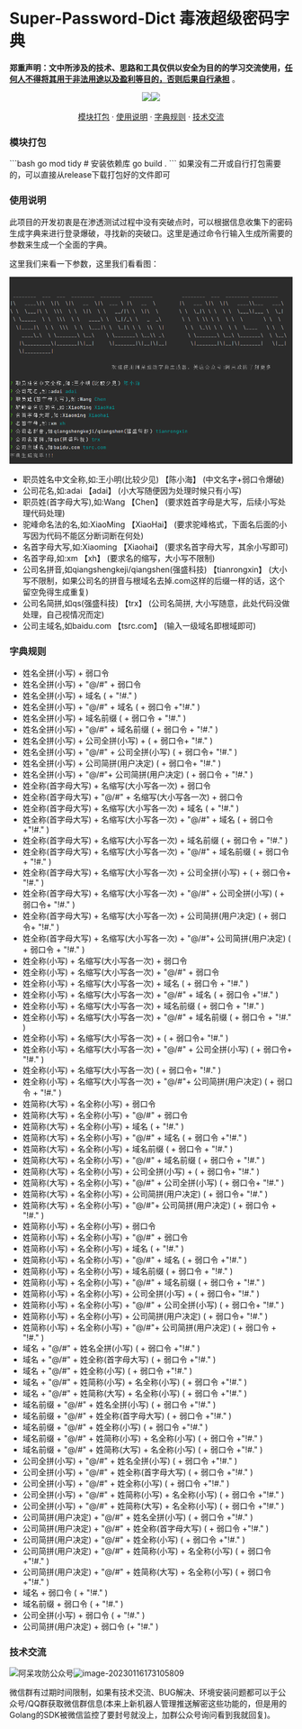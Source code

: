 # Super-Password-Dict 毒液超级密码字典
**郑重声明：文中所涉及的技术、思路和工具仅供以安全为目的的学习交流使用，<u>任何人不得将其用于非法用途以及盈利等目的，否则后果自行承担</u>** 。
<p align="center"><a href="https://opensource.org/licenses/MIT"><img src="https://img.shields.io/badge/license-MIT-_red.svg"></a><a href="https://github.com/z-bool/super-password-dict"><img  src="https://goreportcard.com/badge/github.com/projectdiscovery/httpx"></a></p>

<p align="center"><a href="#install">模块打包</a> · <a href="#tall">使用说明</a> · <a href="#notice">字典规则</a> · <a href="#communicate">技术交流</a></p>

<div id="install"></div>
<h3>模块打包</h3>
```bash
go mod tidy # 安装依赖库
go build .
```
如果没有二开或自行打包需要的，可以直接从release下载打包好的文件即可
<div id= "tall"></div>
<h3>使用说明</h3>
此项目的开发初衷是在渗透测试过程中没有突破点时，可以根据信息收集下的密码生成字典来进行登录爆破，寻找新的突破口。这里是通过命令行输入生成所需要的参数来生成一个全面的字典。
<p>这里我们来看一下参数，这里我们看看图：</p>
<div><img src="img1.png"></div>
<ul>
<li>职员姓名中文全称,如:王小明(比较少见) 【陈小海】     (中文名字+弱口令爆破)</li>
<li>公司花名,如:adai 【adai】     (小大写随便因为处理时候只有小写)</li>
<li>职员姓(首字母大写),如:Wang 【Chen】     (要求姓首字母是大写，后续小写处理代码处理)</li>
<li>驼峰命名法的名,如:XiaoMing 【XiaoHai】    (要求驼峰格式，下面名后面的小写因为代码不能区分断词断在何处)</li>
<li>名首字母大写,如:Xiaoming 【Xiaohai】     (要求名首字母大写，其余小写即可)</li>
<li>名首字母,如:xm 【xh】          (要求名的缩写，大小写不限制)</li>
<li>公司名拼音,如qiangshengkeji/qiangshen(强盛科技) 【tianrongxin】    (大小写不限制，如果公司名的拼音与根域名去掉.com这样的后缀一样的话，这个留空免得生成重复)</li>
<li>公司名简拼,如qs(强盛科技) 【trx】       (公司名简拼, 大小写随意，此处代码没做处理，自己视情况而定)</li>
<li>公司主域名,如baidu.com 【tsrc.com】     (输入一级域名即根域即可)</li>
</ul>
<div id="notice"></div>
<h3>字典规则</h3>
<ul>
<li>姓名全拼(小写) + 弱口令</li>
<li>姓名全拼(小写) + "@/#" + 弱口令</li>
<li>姓名全拼(小写) + 域名 ( + "!#." )</li>
<li>姓名全拼(小写) + "@/#" + 域名 ( + 弱口令 +"!#." )</li>
<li>姓名全拼(小写) + 域名前缀 ( + 弱口令 + "!#." )</li>
<li>姓名全拼(小写) + "@/#" + 域名前缀 ( + 弱口令 + "!#." )</li>
<li>姓名全拼(小写) + 公司全拼(小写) +  ( + 弱口令+ "!#." )</li>
<li>姓名全拼(小写) + "@/#" + 公司全拼(小写) ( + 弱口令+ "!#." )</li>
<li>姓名全拼(小写) + 公司简拼(用户决定) ( + 弱口令+ "!#." )</li>
<li>姓名全拼(小写) + "@/#"+ 公司简拼(用户决定) ( + 弱口令 + "!#." )</li>
<li>姓全称(首字母大写) + 名缩写(大小写各一次) + 弱口令</li>
<li>姓全称(首字母大写) + "@/#" + 名缩写(大小写各一次)  + 弱口令</li>
<li>姓全称(首字母大写) + 名缩写(大小写各一次) + 域名 ( + "!#." )</li>
<li>姓全称(首字母大写) + 名缩写(大小写各一次) + "@/#" + 域名 ( + 弱口令 +"!#." )</li>
<li>姓全称(首字母大写) + 名缩写(大小写各一次) + 域名前缀 ( + 弱口令 + "!#." )</li>
<li>姓全称(首字母大写) + 名缩写(大小写各一次) + "@/#" + 域名前缀 ( + 弱口令 + "!#." )</li>
<li>姓全称(首字母大写) + 名缩写(大小写各一次) + 公司全拼(小写) +  ( + 弱口令+ "!#." )</li>
<li>姓全称(首字母大写) + 名缩写(大小写各一次) + "@/#" + 公司全拼(小写) ( + 弱口令+ "!#." )</li>
<li>姓全称(首字母大写) + 名缩写(大小写各一次) + 公司简拼(用户决定) ( + 弱口令+ "!#." )</li>
<li>姓全称(首字母大写) + 名缩写(大小写各一次) + "@/#"+ 公司简拼(用户决定) ( + 弱口令 + "!#." )</li>
<li>姓全称(小写) + 名缩写(大小写各一次) + 弱口令 </li>
<li>姓全称(小写) + 名缩写(大小写各一次) + "@/#" + 弱口令</li>
<li>姓全称(小写) + 名缩写(大小写各一次) + 域名 ( + 弱口令 + "!#." )</li>
<li>姓全称(小写) + 名缩写(大小写各一次) + "@/#" + 域名 ( + 弱口令 +"!#." )</li>
<li>姓全称(小写) + 名缩写(大小写各一次) + 域名前缀 ( + 弱口令 + "!#." )</li>
<li>姓全称(小写) + 名缩写(大小写各一次) + "@/#" + 域名前缀 ( + 弱口令 + "!#." )</li>
<li>姓全称(小写) + 名缩写(大小写各一次) +  ( + 弱口令+ "!#." )</li>
<li>姓全称(小写) + 名缩写(大小写各一次) + "@/#" + 公司全拼(小写) ( + 弱口令+ "!#." )</li>
<li>姓全称(小写) + 名缩写(大小写各一次) ( + 弱口令+ "!#." )</li>
<li>姓全称(小写) + 名缩写(大小写各一次) + "@/#"+ 公司简拼(用户决定) ( + 弱口令 + "!#." )</li>
<li>姓简称(大写) + 名全称(小写) + 弱口令</li>
<li>姓简称(大写) + 名全称(小写) + "@/#" + 弱口令</li>
<li>姓简称(大写) + 名全称(小写) + 域名 ( + "!#." )</li>
<li>姓简称(大写) + 名全称(小写) + "@/#" + 域名 ( + 弱口令 +"!#." )</li>
<li>姓简称(大写) + 名全称(小写) + 域名前缀 ( + 弱口令 + "!#." )</li>
<li>姓简称(大写) + 名全称(小写) + "@/#" + 域名前缀 ( + 弱口令 + "!#." )</li>
<li>姓简称(大写) + 名全称(小写) + 公司全拼(小写) +  ( + 弱口令+ "!#." )</li>
<li>姓简称(大写) + 名全称(小写) + "@/#" + 公司全拼(小写) ( + 弱口令+ "!#." )</li>
<li>姓简称(大写) + 名全称(小写) + 公司简拼(用户决定) ( + 弱口令+ "!#." )</li>
<li>姓简称(大写) + 名全称(小写) + "@/#"+ 公司简拼(用户决定) ( + 弱口令 + "!#." )</li>
<li>姓简称(小写) + 名全称(小写) + 弱口令</li>
<li>姓简称(小写) + 名全称(小写) + "@/#" + 弱口令</li>
<li>姓简称(小写) + 名全称(小写) + 域名 ( + "!#." )</li>
<li>姓简称(小写) + 名全称(小写) + "@/#" + 域名 ( + 弱口令 +"!#." )</li>
<li>姓简称(小写) + 名全称(小写) + 域名前缀 ( + 弱口令 + "!#." )</li>
<li>姓简称(小写) + 名全称(小写) + "@/#" + 域名前缀 ( + 弱口令 + "!#." )</li>
<li>姓简称(小写) + 名全称(小写) + 公司全拼(小写) +  ( + 弱口令+ "!#." )</li>
<li>姓简称(小写) + 名全称(小写) + "@/#" + 公司全拼(小写) ( + 弱口令+ "!#." )</li>
<li>姓简称(小写) + 名全称(小写) + 公司简拼(用户决定) ( + 弱口令+ "!#." )</li>
<li>姓简称(小写) + 名全称(小写) + "@/#"+ 公司简拼(用户决定) ( + 弱口令 + "!#." )</li>
<li>域名 + "@/#" + 姓名全拼(小写) ( + 弱口令 +"!#." )</li>
<li>域名 + "@/#" + 姓全称(首字母大写) ( + 弱口令 +"!#." )</li>
<li>域名 + "@/#" + 姓全称(小写) ( + 弱口令 +"!#." )</li>
<li>域名 + "@/#" + 姓简称(小写) + 名全称(小写) ( + 弱口令 +"!#." )</li>
<li>域名 + "@/#" + 姓简称(大写) + 名全称(小写) ( + 弱口令 +"!#." )</li>
<li>域名前缀 + "@/#" + 姓名全拼(小写) ( + 弱口令 +"!#." )</li>
<li>域名前缀 + "@/#" + 姓全称(首字母大写) ( + 弱口令 +"!#." )</li>
<li>域名前缀 + "@/#" + 姓全称(小写) ( + 弱口令 +"!#." )</li>
<li>域名前缀 + "@/#" + 姓简称(小写) + 名全称(小写) ( + 弱口令 +"!#." )</li>
<li>域名前缀 + "@/#" + 姓简称(大写) + 名全称(小写) ( + 弱口令 +"!#." )</li>
<li>公司全拼(小写) + "@/#" + 姓名全拼(小写) ( + 弱口令 +"!#." )</li>
<li>公司全拼(小写) + "@/#" + 姓全称(首字母大写) ( + 弱口令 +"!#." )</li>
<li>公司全拼(小写) + "@/#" + 姓全称(小写) ( + 弱口令 +"!#." )</li>
<li>公司全拼(小写) + "@/#" + 姓简称(小写) + 名全称(小写) ( + 弱口令 +"!#." )</li>
<li>公司全拼(小写) + "@/#" + 姓简称(大写) + 名全称(小写) ( + 弱口令 +"!#." )</li>
<li>公司简拼(用户决定)  + "@/#" + 姓名全拼(小写) ( + 弱口令 +"!#." )</li>
<li>公司简拼(用户决定)  + "@/#" + 姓全称(首字母大写) ( + 弱口令 +"!#." )</li>
<li>公司简拼(用户决定)  + "@/#" + 姓全称(小写) ( + 弱口令 +"!#." )</li>
<li>公司简拼(用户决定)  + "@/#" + 姓简称(小写) + 名全称(小写) ( + 弱口令 +"!#." )</li>
<li>公司简拼(用户决定)  + "@/#" + 姓简称(大写) + 名全称(小写) ( + 弱口令 +"!#." )</li>
<li>域名 + 弱口令 ( + "!#." )</li>
<li>域名前缀 + 弱口令 ( + "!#." )</li>
<li>公司全拼(小写) + 弱口令 ( + "!#." )</li>
<li>公司简拼(用户决定) + 弱口令 (+ "!#." )</li>
</ul>
<div id="communicate"></div>

<h3>技术交流</h3>

<img src="https://cdn.jsdelivr.net/gh/z-bool/images@master/img/qrcode_for_gh_c90beef1e2e7_258.jpg" alt="阿呆攻防公众号" style="zoom:100%;" />![image-20230116173105809](https://cdn.jsdelivr.net/gh/z-bool/images@master/img/image-20230116173105809.png)



微信群有过期时间限制，如果有技术交流、BUG解决、环境安装问题都可以于公众号/QQ群获取微信群信息(本来上新机器人管理推送解密这些功能的，但是用的Golang的SDK被微信监控了要封号就没上，加群公众号询问看到我就回复)。

 
